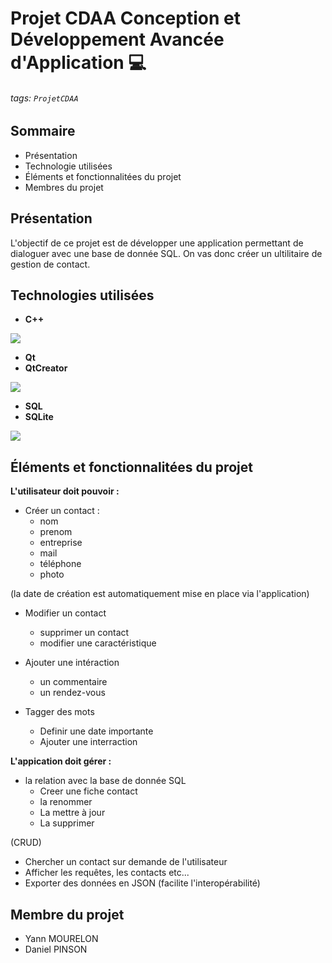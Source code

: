 # Projet CDAA Conception et Développement Avancée d'Application 💻

###### tags: `ProjetCDAA`

## Sommaire

- Présentation
- Technologie utilisées
- Éléments et fonctionnalitées du projet
- Membres du projet

## Présentation

L'objectif de ce projet est de développer une application permettant de dialoguer avec une base de donnée SQL. On vas donc créer un ultilitaire de gestion de contact.

## Technologies utilisées

- **C++**

![](https://upload.wikimedia.org/wikipedia/commons/1/18/ISO_C%2B%2B_Logo.svg)
- **Qt**
- **QtCreator**

![](https://upload.wikimedia.org/wikipedia/fr/3/32/Qt_Creator_Icon_Web.png)
- **SQL**
- **SQLite**

![](https://upload.wikimedia.org/wikipedia/commons/thumb/3/38/SQLite370.svg/1200px-SQLite370.svg.png)

## Éléments et fonctionnalitées du projet

**L'utilisateur doit pouvoir :**

- Créer un contact :
    - nom
    - prenom
    - entreprise
    - mail
    - téléphone
    - photo

(la date de création est automatiquement mise en place via l'application)

- Modifier un contact
    - supprimer un contact
    - modifier une caractéristique
- Ajouter une intéraction
    - un commentaire
    - un rendez-vous

- Tagger des mots
    - Definir une date importante
    - Ajouter une interraction

**L'appication doit gérer :**

- la relation avec la base de donnée SQL
    - Creer une fiche contact
    - la renommer
    - La mettre à jour
    - La supprimer

(CRUD)

- Chercher un contact sur demande de l'utilisateur
- Afficher les requêtes, les contacts etc...
- Exporter des données en JSON (facilite l'interopérabilité)

## Membre du projet

- Yann MOURELON
- Daniel PINSON
